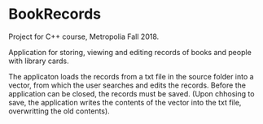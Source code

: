 # BookRecords
Project for C++ course, Metropolia Fall 2018.

Application for storing, viewing and editing records of books and people with library cards.

The applicaton loads the records from a txt file in the source folder into a vector, from which the user searches and edits the records.
Before the application can be closed, the records must be saved. (Upon chhosing to save, the application writes the contents of the vector into the txt file, overwritting the old contents).

